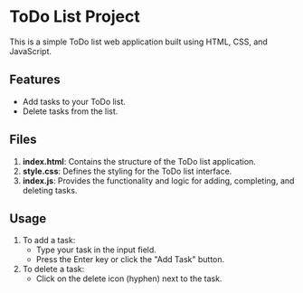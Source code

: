 # ToDo List Project

This is a simple ToDo list web application built using HTML, CSS, and JavaScript.

## Features

- Add tasks to your ToDo list.
- Delete tasks from the list.

## Files

1. **index.html**: Contains the structure of the ToDo list application.
2. **style.css**: Defines the styling for the ToDo list interface.
3. **index.js**: Provides the functionality and logic for adding, completing, and deleting tasks.

## Usage

1. To add a task:
   - Type your task in the input field.
   - Press the Enter key or click the "Add Task" button.
2. To delete a task:
   - Click on the delete icon (hyphen) next to the task.
